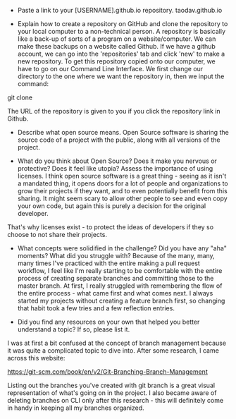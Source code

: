 * Paste a link to your [USERNAME].github.io repository.
taodav.github.io

* Explain how to create a repository on GitHub and clone the repository to your local computer to a non-technical person.
A repository is basically like a back-up of sorts of a program on a website/computer. We can make these backups on a website called Github. If we have a github account, we can go into the 'repositories' tab and click 'new' to make a new repository. To get this repository copied onto our computer, we have to go on our Command Line Interface. We first change our directory to the one where we want the repository in, then we input the command:

git clone <URL of repository>

The URL of the repository is given to you if you click the repository link in Github.

* Describe what open source means.
Open Source software is sharing the source code of a project with the public, along with all versions of the project. 

* What do you think about Open Source? Does it make you nervous or protective? Does it feel like utopia?
Assess the importance of using licenses.
I think open source software is a great thing - seeing as it isn't a mandated thing, it opens doors for a lot of people and organizations to grow their projects if they want, and to even potentially benefit from this sharing. It might seem scary to allow other people to see and even copy your own code, but again this is purely a decision for the original developer.

That's why licenses exist - to protect the ideas of developers if they so choose to not share their projects.


* What concepts were solidified in the challenge? Did you have any "aha" moments? What did you struggle with?
Because of the many, many, many times I've practiced with the entire making a pull request workflow, I feel like I'm really starting to be comfortable with the entire process of creating separate branches and committing those to the master branch. At first, I really struggled with remembering the flow of the entire process - what came first and what comes next. I always started my projects without creating a feature branch first, so changing that habit took a few tries and a few reflection entries. 

* Did you find any resources on your own that helped you better understand a topic? If so, please list it.

I was at first a bit confused at the concept of branch management because it was quite a complicated topic to dive into. After some research, I came across this website:

https://git-scm.com/book/en/v2/Git-Branching-Branch-Management

Listing out the branches you've created with git branch is a great visual representation of what's going on in the project. I also became aware of deleting branches on CLI only after this research - this will definitely come in handy in keeping all my branches organized.